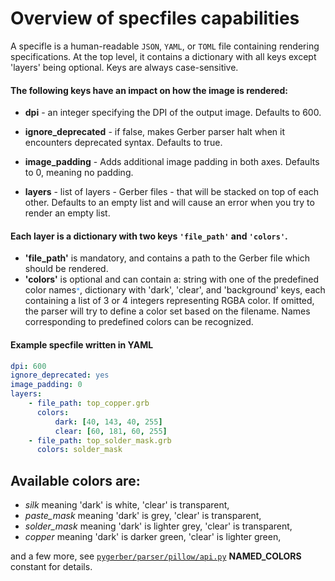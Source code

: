 # Overview of specfiles capabilities

A specifle is a human-readable `JSON`, `YAML`, or `TOML` file containing rendering specifications. At the top level, it contains a dictionary with all keys except 'layers' being optional. Keys are always case-sensitive.

#### The following keys have an impact on how the image is rendered:

-   **dpi** - an integer specifying the DPI of the output image. Defaults to 600.

-   **ignore_deprecated** - if false, makes Gerber parser halt when it encounters deprecated syntax. Defaults to true.

-   **image_padding** - Adds additional image padding in both axes. Defaults to 0, meaning no padding.

-   **layers** - list of layers - Gerber files - that will be stacked on top of each other. Defaults to an empty list and will cause an error when you try to render an empty list.

#### Each layer is a dictionary with two keys `'file_path'` and `'colors'`.

-   **'file_path'** is mandatory, and contains a path to the Gerber file which should be rendered.
-   **'colors'** is optional and can contain a:
    string with one of the predefined color names<small style="color: #36a1ff;">\*</small>,
    dictionary with 'dark', 'clear', and 'background' keys, each containing a list of 3 or 4 integers representing RGBA color.
    If omitted, the parser will try to define a color set based on the filename. Names corresponding to predefined colors can be recognized.

#### Example specfile written in YAML

```yaml
dpi: 600
ignore_deprecated: yes
image_padding: 0
layers:
    - file_path: top_copper.grb
      colors:
          dark: [40, 143, 40, 255]
          clear: [60, 181, 60, 255]
    - file_path: top_solder_mask.grb
      colors: solder_mask
```

## Available colors are:
- *silk* meaning 'dark' is white, 'clear' is transparent,
- *paste_mask* meaning 'dark' is grey, 'clear' is transparent,
- *solder_mask* meaning 'dark' is lighter grey, 'clear' is transparent,
- *copper* meaning 'dark' is darker green, 'clear' is lighter green,

and a few more, see [`pygerber/parser/pillow/api.py`](https://github.com/Argmaster/pygerber/blob/external-api/pygerber/parser/pillow/api.py#L20) **NAMED_COLORS** constant for details.

